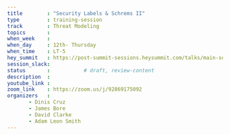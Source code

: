 ```yaml
---
title        : "Security Labels & Schrems II"
type         : training-session
track        : Threat Modeling
topics       : 
when_week    : 
when_day     : 12th- Thursday
when_time    : LT-5
hey_summit   : https://post-summit-sessions.heysummit.com/talks/main-session-security-labels-schrems-ii/
session_slack:
status       :           # draft, review-content
description  : 
youtube_link : 
zoom_link    : https://zoom.us/j/92869175092
organizers   : 
       - Dinis Cruz
       - James Bore
       - David Clarke
       - Adam Leon Smith
---
```


